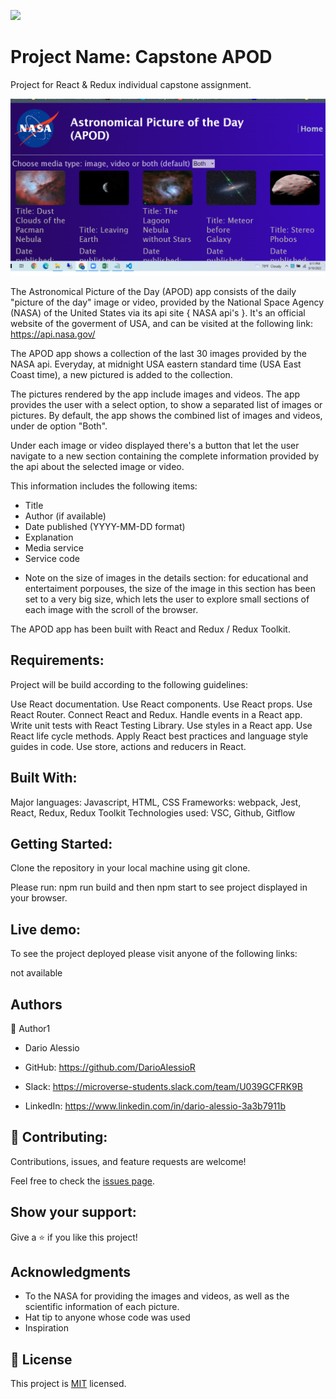 ![](https://img.shields.io/badge/Microverse-blueviolet)

# Project Name: Capstone APOD

Project for React & Redux individual capstone assignment.

![](src/assets/images/app-picture.png)

The Astronomical Picture of the Day (APOD) app consists of the daily "picture of the day" image or video, provided by the National Space Agency (NASA) of the United States via its api site { NASA api's }. It's an official website of the goverment of USA, and can be visited at the following link:
https://api.nasa.gov/

The APOD app shows a collection of the last 30 images provided by the NASA api. Everyday, at midnight USA eastern standard time (USA East Coast time), a new pictured is added to the collection.

The pictures rendered by the app include images and videos. The app provides the user with a select option, to show a separated list of images or pictures. By default, the app shows the combined list of images and videos, under de option "Both".

Under each image or video displayed there's a button that let the user navigate to a new section containing the complete information provided by the api about the selected image or video.

This information includes the following items:
- Title
- Author (if available)
- Date published (YYYY-MM-DD format)
- Explanation
- Media service
- Service code

* Note on the size of images in the details section: for educational and entertaiment porpouses, the size of the image in this section has been set to a very big size, which lets the user to explore small sections of each image with the scroll of the browser. 

The APOD app has been built with React and Redux / Redux Toolkit.

## Requirements:

Project will be build according to the following guidelines:

Use React documentation.
Use React components.
Use React props.
Use React Router.
Connect React and Redux.
Handle events in a React app.
Write unit tests with React Testing Library.
Use styles in a React app.
Use React life cycle methods.
Apply React best practices and language style guides in code.
Use store, actions and reducers in React.

## Built With:
Major languages: Javascript, HTML, CSS
Frameworks: webpack, Jest, React, Redux, Redux Toolkit
Technologies used: VSC, Github, Gitflow

## Getting Started:
Clone the repository in your local machine using git clone.

Please run: npm run build and then npm start to see project displayed in your browser.

## Live demo:

To see the project deployed please visit anyone of the following links:

not available

##  Authors
👤 Author1

- Dario Alessio

- GitHub: https://github.com/DarioAlessioR

- Slack: https://microverse-students.slack.com/team/U039GCFRK9B

- LinkedIn: https://www.linkedin.com/in/dario-alessio-3a3b7911b


## 🤝 Contributing:

Contributions, issues, and feature requests are welcome!

Feel free to check the [issues page](../../issues/).

## Show your support:

Give a ⭐️ if you like this project!

## Acknowledgments

- To the NASA for providing the images and videos, as well as the scientific information of each picture.
- Hat tip to anyone whose code was used
- Inspiration

## 📝 License

This project is [MIT](./MIT.md) licensed.